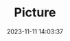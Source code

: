---
weight: 1
images:
- /images/edited/23.jpeg
title: Picture
date: 2023-11-11 14:03:37
tags:
- luminar
- work
---